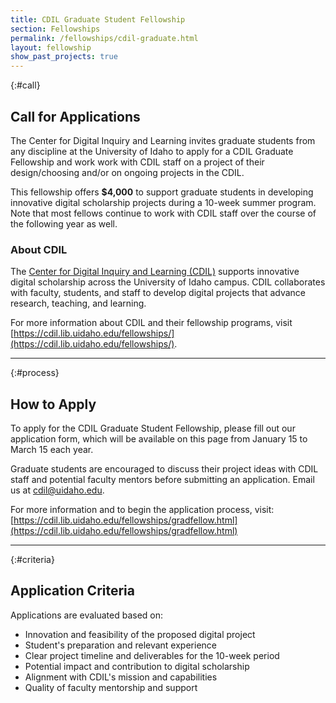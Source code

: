 ```yaml
---
title: CDIL Graduate Student Fellowship
section: Fellowships
permalink: /fellowships/cdil-graduate.html
layout: fellowship
show_past_projects: true
---
```


{:#call}
## Call for Applications

The Center for Digital Inquiry and Learning invites graduate students from any discipline at the University of Idaho to apply for a CDIL Graduate Fellowship and work work with CDIL staff on a project of their design/choosing and/or on ongoing projects in the CDIL.

This fellowship offers **$4,000** to support graduate students in developing innovative digital scholarship projects during a 10-week summer program. Note that most fellows continue to work with CDIL staff over the course of the following year as well. 

### About CDIL

The [Center for Digital Inquiry and Learning (CDIL)](https://cdil.lib.uidaho.edu/) supports innovative digital scholarship across the University of Idaho campus. CDIL collaborates with faculty, students, and staff to develop digital projects that advance research, teaching, and learning.

For more information about CDIL and their fellowship programs, visit [https://cdil.lib.uidaho.edu/fellowships/](https://cdil.lib.uidaho.edu/fellowships/).

---

{:#process}
## How to Apply

To apply for the CDIL Graduate Student Fellowship, please fill out our application form, which will be available on this page from January 15 to March 15 each year. 

Graduate students are encouraged to discuss their project ideas with CDIL staff and potential faculty mentors before submitting an application. Email us at cdil@uidaho.edu. 

For more information and to begin the application process, visit: [https://cdil.lib.uidaho.edu/fellowships/gradfellow.html](https://cdil.lib.uidaho.edu/fellowships/gradfellow.html)

---

{:#criteria}
## Application Criteria

Applications are evaluated based on:

- Innovation and feasibility of the proposed digital project
- Student's preparation and relevant experience
- Clear project timeline and deliverables for the 10-week period
- Potential impact and contribution to digital scholarship
- Alignment with CDIL's mission and capabilities
- Quality of faculty mentorship and support